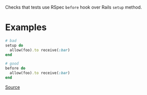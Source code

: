 
Checks that tests use RSpec `before` hook over Rails `setup` method.

# Examples

```ruby
# bad
setup do
  allow(foo).to receive(:bar)
end

# good
before do
  allow(foo).to receive(:bar)
end
```

[Source](http://www.rubydoc.info/gems/rubocop/RuboCop/Cop/RSpecRails/AvoidSetupHook)